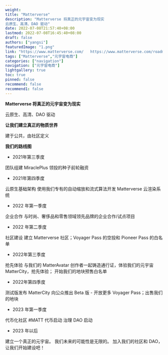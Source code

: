 ```yaml
---
weight: 
title: "Matterverse"
description: "Matterverse 将真正的元宇宙变为现实
云原生、高清、DAO 驱动"
date: 2022-07-08T21:57:40+08:00
lastmod: 2022-07-08T16:45:40+08:00
draft: false
authors: ["yangsi"]
featuredImage: "1.png"
link: "https://www.matterverse.com/   https://www.matterverse.com/roadmap"
tags: ["Matterverse","元宇宙电商"]
categories: ["navigation"]
navigation: ["元宇宙电商"]
lightgallery: true
toc: true
pinned: false
recommend: false
recommend1: false
---
```


**Matterverse 将真正的元宇宙变为现实**

云原生、高清、DAO 驱动

**让我们建立真正的物质世界**

建于公共，由社区定义

**我们的路线图**

- 2021年第三季度

团队组建 
MiraclePlus 领投的种子前轮融资

- 2021年第四季度

云原生基础架构 
使用我们专有的自动缩放和流式算法开发 Matterverse 云渲染系统

- 2022 年第一季度

企业合作 
与时尚、奢侈品和零售领域领先品牌的企业合作/试点项目

- 2022 年第二季度

社区建设 
建立 Matterverse 社区；Voyager Pass 的空投和 Pioneer Pass 的白名单

- 2022年第三季度

抢先体验
与我们的 MatterAvatar 创作者一起铸造通行证，体验我们的元宇宙 MatterCity，抢先体验；
开始我们的地块预售白名单

- 2022年第四季度

测试版发布
MatterCity 向公众推出 Beta 版 - 开放更多 Voyager Pass；出售我们的地块

- 2023 年第一季度

代币化社区
#MATT 代币启动
治理 DAO 启动

- 2023 年以后

建立一个真正的元宇宙。
我们未来的可能性是无限的。 
加入我们的社区和 DAO，让我们开始建设吧！